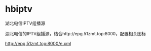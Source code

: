 # hbiptv
湖北电信IPTV组播源

湖北电信的IPTV组播源，结合http://epg.51zmt.top:8000，配置相关图标

http://epg.51zmt.top:8000/e.xml   
